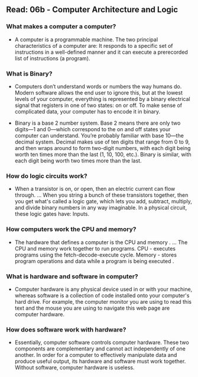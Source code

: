 ## Read: 06b - Computer Architecture and Logic

### What makes a computer a computer?

- A computer is a programmable machine. The two principal characteristics of a computer are: It responds to a specific set of instructions in a well-defined manner and it can execute a prerecorded list of instructions (a program).

### What is Binary?

- Computers don’t understand words or numbers the way humans do. Modern software allows the end user to ignore this, but at the lowest levels of your computer, everything is represented by a binary electrical signal that registers in one of two states: on or off. To make sense of complicated data, your computer has to encode it in binary.

- Binary is a base 2 number system. Base 2 means there are only two digits—1 and 0—which correspond to the on and off states your computer can understand. You’re probably familiar with base 10—the decimal system. Decimal makes use of ten digits that range from 0 to 9, and then wraps around to form two-digit numbers, with each digit being worth ten times more than the last (1, 10, 100, etc.). Binary is similar, with each digit being worth two times more than the last.

### How do logic circuits work?

- When a transistor is on, or open, then an electric current can flow through. ... When you string a bunch of these transistors together, then you get what's called a logic gate, which lets you add, subtract, multiply, and divide binary numbers in any way imaginable. In a physical circuit, these logic gates have: Inputs.

### How computers work the CPU and memory?

- The hardware that defines a computer is the CPU and memory . ... The CPU and memory work together to run programs. CPU - executes programs using the fetch-decode-execute cycle. Memory - stores program operations and data while a program is being executed .

### What is hardware and software in computer?

- Computer hardware is any physical device used in or with your machine, whereas software is a collection of code installed onto your computer's hard drive. For example, the computer monitor you are using to read this text and the mouse you are using to navigate this web page are computer hardware.

### How does software work with hardware?

- Essentially, computer software controls computer hardware. These two components are complementary and cannot act independently of one another. In order for a computer to effectively manipulate data and produce useful output, its hardware and software must work together. Without software, computer hardware is useless.